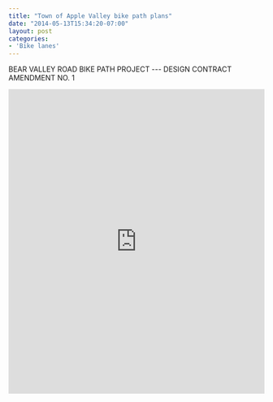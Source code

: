 ```yaml
---
title: "Town of Apple Valley bike path plans"
date: "2014-05-13T15:34:20-07:00"
layout: post
categories:
- 'Bike lanes'
---
```


BEAR VALLEY ROAD BIKE PATH PROJECT --- DESIGN CONTRACT AMENDMENT NO. 1

<iframe class="scribd_iframe_embed" data-aspect-ratio="0.7729220222793488" data-auto-height="false" frameborder="0" height="600" id="doc_11451" loading="lazy" scrolling="no" src="https://www.scribd.com/embeds/344192491/content?start_page=1&view_mode=scroll&access_key=key-cxtD6s8hldfFRidNOA6y&show_recommendations=true" width="100%"></iframe>